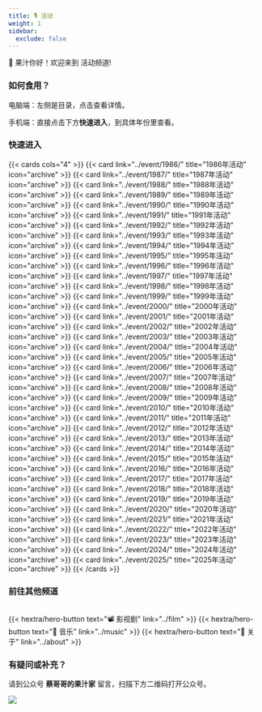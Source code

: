 ```yaml
---
title: 🎙️ 活动
weight: 1
sidebar:
  exclude: false
---
```


🧃 果汁你好！欢迎来到 活动频道!

<!--more-->

### 如何食用？

电脑端：左侧是目录，点击查看详情。

手机端：直接点击下方**快速进入**，到具体年份里查看。

### 快速进入

{{< cards cols="4" >}}
  {{< card link="../event/1986/" title="1986年活动" icon="archive" >}}
  {{< card link="../event/1987/" title="1987年活动" icon="archive" >}}
  {{< card link="../event/1988/" title="1988年活动" icon="archive" >}}
  {{< card link="../event/1989/" title="1989年活动" icon="archive" >}}
  {{< card link="../event/1990/" title="1990年活动" icon="archive" >}}
  {{< card link="../event/1991/" title="1991年活动" icon="archive" >}}
  {{< card link="../event/1992/" title="1992年活动" icon="archive" >}}
  {{< card link="../event/1993/" title="1993年活动" icon="archive" >}}
  {{< card link="../event/1994/" title="1994年活动" icon="archive" >}}
  {{< card link="../event/1995/" title="1995年活动" icon="archive" >}}
  {{< card link="../event/1996/" title="1996年活动" icon="archive" >}}
  {{< card link="../event/1997/" title="1997年活动" icon="archive" >}}
  {{< card link="../event/1998/" title="1998年活动" icon="archive" >}}
  {{< card link="../event/1999/" title="1999年活动" icon="archive" >}}
  {{< card link="../event/2000/" title="2000年活动" icon="archive" >}}
  {{< card link="../event/2001/" title="2001年活动" icon="archive" >}}
  {{< card link="../event/2002/" title="2002年活动" icon="archive" >}}
  {{< card link="../event/2003/" title="2003年活动" icon="archive" >}}
  {{< card link="../event/2004/" title="2004年活动" icon="archive" >}}
  {{< card link="../event/2005/" title="2005年活动" icon="archive" >}}
  {{< card link="../event/2006/" title="2006年活动" icon="archive" >}}
  {{< card link="../event/2007/" title="2007年活动" icon="archive" >}}
  {{< card link="../event/2008/" title="2008年活动" icon="archive" >}}
  {{< card link="../event/2009/" title="2009年活动" icon="archive" >}}
  {{< card link="../event/2010/" title="2010年活动" icon="archive" >}}
  {{< card link="../event/2011/" title="2011年活动" icon="archive" >}}
  {{< card link="../event/2012/" title="2012年活动" icon="archive" >}}
  {{< card link="../event/2013/" title="2013年活动" icon="archive" >}}
  {{< card link="../event/2014/" title="2014年活动" icon="archive" >}}
  {{< card link="../event/2015/" title="2015年活动" icon="archive" >}}
  {{< card link="../event/2016/" title="2016年活动" icon="archive" >}}
  {{< card link="../event/2017/" title="2017年活动" icon="archive" >}}
  {{< card link="../event/2018/" title="2018年活动" icon="archive" >}}
  {{< card link="../event/2019/" title="2019年活动" icon="archive" >}}
  {{< card link="../event/2020/" title="2020年活动" icon="archive" >}}
  {{< card link="../event/2021/" title="2021年活动" icon="archive" >}}
  {{< card link="../event/2022/" title="2022年活动" icon="archive" >}}
  {{< card link="../event/2023/" title="2023年活动" icon="archive" >}}
  {{< card link="../event/2024/" title="2024年活动" icon="archive" >}}
  {{< card link="../event/2025/" title="2025年活动" icon="archive" >}}
{{< /cards >}}

### 前往其他频道
<br>
<!-- {{< hextra/hero-button text="📺 电视节目" link="../show" >}} -->
{{< hextra/hero-button text="📽️ 影视剧" link="../film" >}}
{{< hextra/hero-button text="🎻 音乐" link="../music" >}}
<!-- {{< hextra/hero-button text="📚 文章" link="../article" >}} -->
{{< hextra/hero-button text="👋 关于" link="../about" >}}

### 有疑问或补充？

请到公众号  **蔡哥哥的果汁家**  留言，扫描下方二维码打开公众号。

<img src="../qrcode.jpg">

